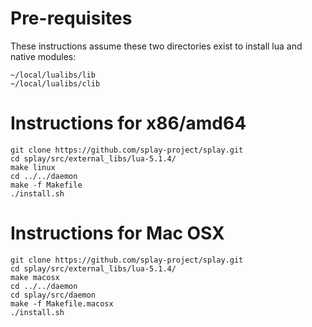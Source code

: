 Pre-requisites
===
These instructions assume these two directories exist to install lua and native modules:

```
~/local/lualibs/lib 
~/local/lualibs/clib
```

Instructions for x86/amd64
===
```
git clone https://github.com/splay-project/splay.git
cd splay/src/external_libs/lua-5.1.4/
make linux
cd ../../daemon 
make -f Makefile
./install.sh
```

Instructions for Mac OSX
===
```
git clone https://github.com/splay-project/splay.git
cd splay/src/external_libs/lua-5.1.4/
make macosx 
cd ../../daemon 
cd splay/src/daemon
make -f Makefile.macosx 
./install.sh
```


